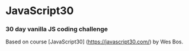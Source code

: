 # JavaScript30
### 30 day vanilla JS coding challenge
Based on course [JavaScript30] (https://javascript30.com/) by Wes Bos.
